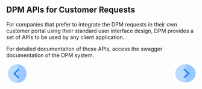 


## DPM APIs for Customer Requests

For companies that prefer to integrate the DPM requests in their own customer portal using their standard user interface design, DPM provides a set of APIs to be used by any client application.  

For detailed documentation of those APIs, access the swagger documentation of the DPM system. 

[![Previous](/articles/DPM/images/Previous.png)](/articles/DPM/04_Customer_Direct_Requests/04_Customer_Direct_Requests_View)[<img align="right" width="60" height="54" src="/articles/DPM/images/Next.png">](/articles/DPM/04_Customer_Direct_Requests/README.md)

